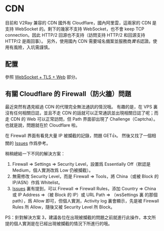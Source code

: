 # CDN

目前和 V2Ray 兼容的 CDN 國外有 Cloudflare，國內阿里雲，這兩家的 CDN 是支持 WebSocket 的。剩下的幾家不支持 WebSocket，也不會 keep TCP connection。因此 HTTP/2 回源也不支持（訪問支持 HTTP/2 和回源支持 HTTP/2 是兩回事）。
另外，使用國內 CDN 需要域名備案並服務商*實名*認證。使用有風險，入坑需謹慎。

## 配置

參照 [WebSocket + TLS + Web](https://guide.v2fly.org/advanced/wss_and_web.html) 部分。

## 有關 Cloudflare 的 Firewall（防火牆）問題

最近突然有遇見經過 CDN 的代理完全無法通訊的情況哦。
有趣的是，在 VPS 裏沒有任何相關日誌，並且不走 CDN 的話就可以正常通訊並出現相關日誌了呢；而走 CDN 的 Web 可以正常訪問，但 Path 界面卻出現了 Challenge（Captcha）。
也就是說，問題就在於 Cloudflare 啦。

在 Firewall 界面有看見大量 IP 被攔截的記錄，問題 GET👍。
然後又找了一個相關的 [Issues](https://github.com/v2ray/v2ray-core/issues/1742) 作爲參考。

稍稍總結一下不同的解決方案：
1. Firewall => Settings => Security Level，設置爲 Essentially Off（默認是 Medium，個人實測改爲 Low 仍被攔截）。
2. 無需修改 Security Level，而是 Firewall => Tools，將 China（或被 Block 的 IP/ASN）作爲 Whitelist。
3. [Issues](https://github.com/v2ray/v2ray-core/issues/1742) 裏有提到，可以 Firewall => Firewall Rules，添加 Country => China 或 IP Address =>（被 Block 的 IP）或 URL Path => （wsSettings 裏 的那個 path），爲 Allow 即可，但個人實測，Activity log 裏會顯示，先是被 Firewall Rules 所 Allow，隨後又被 Security Level 所 Block。

PS：針對解決方案 3，建議各位在出現被攔截的問題之前就進行此操作，本文所提的個人實測是在已經出現被攔截的情況下所進行的哦。
